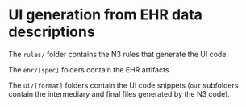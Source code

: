 # UI generation from EHR data descriptions

The `rules/` folder contains the N3 rules that generate the UI code.

The `ehr/[spec]` folders contain the EHR artifacts.

The `ui/[format]` folders contain the UI code snippets (`out` subfolders contain the intermediary and final files generated by the N3 code).
